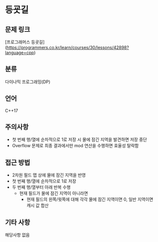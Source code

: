# 등굣길
## 문제 링크
[프로그래머스 등굣길]
(https://programmers.co.kr/learn/courses/30/lessons/42898?language=cpp)
## 분류
다이나믹 프로그래밍(DP)
## 언어
C++17
## 주의사항
* 첫 번째 행/열에 순차적으로 1로 저장 시 물에 잠긴 지역을 발견하면 저장 중단
* Overflow 문제로 최종 결과에서만 mod 연산을 수행하면 효율성 탈락함
## 접근 방법
* 2차원 필드 맵 상에 물에 잠긴 지역을 반영
* 첫 번째 행/열에 순차적으로 1로 저장
* 두 번째 행/열부터 아래 반복 수행
  + 현재 필드가 물에 잠긴 지역이 아니라면
    - 현재 필드의 왼쪽/윗쪽에 대해 각각 물에 잠긴 지역이면 0, 일반 지역이면 캐시 값 합산
## 기타 사항
해당사항 없음